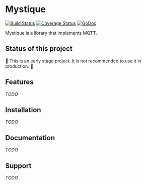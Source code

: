 # Mystique

[![Build Status](https://travis-ci.org/TheThingsIndustries/mystique.svg?branch=master)](https://travis-ci.org/TheThingsIndustries/mystique) [![Coverage Status](https://coveralls.io/repos/github/TheThingsIndustries/mystique/badge.svg?branch=master)](https://coveralls.io/github/TheThingsIndustries/mystique?branch=master) [![GoDoc](https://godoc.org/github.com/TheThingsIndustries/mystique?status.svg)](https://godoc.org/github.com/TheThingsIndustries/mystique)

Mystique is a library that implements MQTT.

## Status of this project

🚧 This is an early stage project. It is not recommended to use it in production. 🚧

## Features

_TODO_

## Installation

_TODO_

## Documentation

_TODO_

## Support

_TODO_
